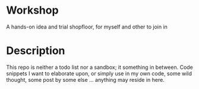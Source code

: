 # Workshop
A hands-on idea and trial shopfloor, for myself and other to join in

# Description
This repo is neither a todo list nor a sandbox; it something in between. Code snippets I want to elaborate upon, or simply use in my own code, some wild thought, some post by some else ... anything may reside in here. 
